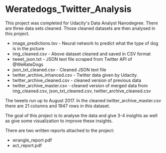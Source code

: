 # Weratedogs_Twitter_Analysis

This project was completed for Udacity's Data Analyst Nanodegree.  There are three data sets cleaned. Those cleaned datasets are then analysed in this project. 

- image_predictions.tsv - Neural network to predict what the type of dog is in the picture
- img_cleaned.csv - Above dataset cleaned and saved in CSV format
- tweet_json.txt - JSON text file scraped from Twitter API of @WeRateDogs
- json_txt_cleaned.csv - Cleaned JSON text file
- twitter_archive_inhanced.csv - Twitter data given by Udacity.
- twitter_archive_cleaned.csv - cleaned version of previous data
- twitter_archive_master.csv - cleaned version of merged data from img_cleaned.csv, json_txt_cleaned.csv, twitter_archive_cleaned.csv

The tweets run up to August 2017. In the cleaned twitter_archive_master.csv there are 21 columns and 1947 rows in this dataset.  

The goal of this project is to analyse the data and give 3-4 insights as well as give some visualization to improve these insights. 

There are two written reports attached to the project:
  - wrangle_report.pdf
  - act_report.pdf
